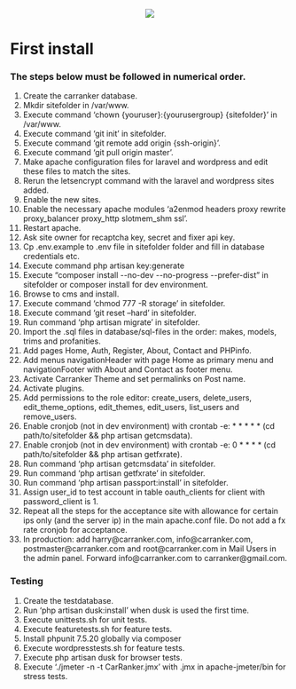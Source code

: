 <p align="center"><img src="https://carranker.com/img/HeaderChrome.jpg"></p>

<h1>First install</h1>

<h3>The steps below must be followed in numerical order.</h3>

<ol>
<li>Create the carranker database.</li>
<li>Mkdir sitefolder in /var/www.</li>
<li>Execute command ‘chown {youruser}:{yourusergroup} {sitefolder}’ in /var/www.</li>
<li>Execute command ‘git init’ in sitefolder.</li>
<li>Execute command ‘git remote add origin {ssh-origin}’.</li>
<li>Execute command ‘git pull origin master’.</li>
<li>Make apache configuration files for laravel and wordpress and edit these files to match the sites.</li>
<li>Rerun the letsencrypt command with the laravel and wordpress sites added.</li>
<li>Enable the new sites.</li>
<li>Enable the necessary apache modules ‘a2enmod headers proxy rewrite proxy_balancer proxy_http slotmem_shm ssl’.</li>
<li>Restart apache.</li>
<li>Ask site owner for recaptcha key, secret and fixer api key.</li>
<li>Cp .env.example to .env file in sitefolder folder and fill in database credentials etc.</li>
<li>Execute command php artisan key:generate</li>
<li>Execute “composer install --no-dev --no-progress --prefer-dist” in sitefolder or composer install for dev environment.</li>
<li>Browse to cms and install.</li>
<li>Execute command ‘chmod 777 -R storage’ in sitefolder.</li>
<li>Execute command ‘git reset –hard’ in sitefolder. </li>
<li>Run command ‘php artisan migrate’ in sitefolder.</li>
<li>Import the .sql files in database/sql-files in the order: makes, models, trims and profanities.</li>
<li>Add pages Home, Auth, Register, About, Contact and PHPinfo.</li>
<li>Add menus navigationHeader with page Home as primary menu and navigationFooter with About and Contact as footer menu.</li>
<li>Activate Carranker Theme and set permalinks on Post name.</li>
<li>Activate plugins.</li>
<li>Add permissions to the role editor: create_users, delete_users, edit_theme_options, edit_themes, edit_users, list_users and remove_users.</li>
<li>Enable cronjob (not in dev environment) with crontab -e: * * * * * (cd path/to/sitefolder && php artisan getcmsdata).</li>
<li>Enable cronjob (not in dev environment) with crontab -e: 0 * * * * (cd path/to/sitefolder && php artisan getfxrate).</li>
<li>Run command ‘php artisan getcmsdata’ in sitefolder.</li>
<li>Run command ‘php artisan getfxrate’ in sitefolder.</li>
<li>Run command ‘php artisan passport:install’ in sitefolder.</li>
<li>Assign user_id to test account in table oauth_clients for client with password_client is 1.</li>
<li>Repeat all the steps for the acceptance site with allowance for certain ips only (and the server ip) in the main apache.conf file. Do not add a fx rate cronjob for acceptance.</li>
<li>In production: add harry@carranker.com, info@carranker.com, postmaster@carranker.com and root@carranker.com in Mail Users in the admin panel. Forward info@carranker.com to carranker@gmail.com.</li>
</ol>


<h3>Testing</h3>

<ol>
<li>Create the testdatabase. </li>
<li>Run ‘php artisan dusk:install’ when dusk is used the first time.</li>
<li>Execute unittests.sh for unit tests.</li>
<li>Execute featuretests.sh for feature tests.</li>
<li>Install phpunit 7.5.20 globally via composer</li>
<li>Execute wordpresstests.sh for feature tests.</li>
<li>Execute php artisan dusk for browser tests.</li>
<li>Execute ‘./jmeter -n -t CarRanker.jmx’ with .jmx in apache-jmeter/bin for stress tests.</li>
</ol>